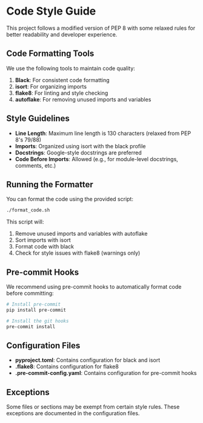 # Code Style Guide

This project follows a modified version of PEP 8 with some relaxed rules for better readability and developer experience.

## Code Formatting Tools

We use the following tools to maintain code quality:

1. **Black**: For consistent code formatting
2. **isort**: For organizing imports
3. **flake8**: For linting and style checking
4. **autoflake**: For removing unused imports and variables

## Style Guidelines

- **Line Length**: Maximum line length is 130 characters (relaxed from PEP 8's 79/88)
- **Imports**: Organized using isort with the black profile
- **Docstrings**: Google-style docstrings are preferred
- **Code Before Imports**: Allowed (e.g., for module-level docstrings, comments, etc.)

## Running the Formatter

You can format the code using the provided script:

```bash
./format_code.sh
```

This script will:
1. Remove unused imports and variables with autoflake
2. Sort imports with isort
3. Format code with black
4. Check for style issues with flake8 (warnings only)

## Pre-commit Hooks

We recommend using pre-commit hooks to automatically format code before committing:

```bash
# Install pre-commit
pip install pre-commit

# Install the git hooks
pre-commit install
```

## Configuration Files

- **pyproject.toml**: Contains configuration for black and isort
- **.flake8**: Contains configuration for flake8
- **.pre-commit-config.yaml**: Contains configuration for pre-commit hooks

## Exceptions

Some files or sections may be exempt from certain style rules. These exceptions are documented in the configuration files.
